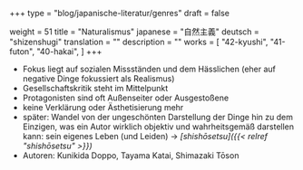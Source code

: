 +++
type = "blog/japanische-literatur/genres"
draft = false

weight = 51
title = "Naturalismus"
japanese = "自然主義"
deutsch = "shizenshugi"
translation = ""
description = ""
works = [
    "42-kyushi",
    "41-futon",
    "40-hakai",
]
+++

- Fokus liegt auf sozialen Missständen und dem Hässlichen (eher auf negative Dinge fokussiert als Realismus)
- Gesellschaftskritik steht im Mittelpunkt
- Protagonisten sind oft Außenseiter oder Ausgestoßene
- keine Verklärung oder Ästhetisierung mehr
- später: Wandel von der ungeschönten Darstellung der Dinge hin zu dem Einzigen, was ein Autor wirklich objektiv und wahrheitsgemäß darstellen kann: sein eigenes Leben (und Leiden) -> _[shishōsetsu]({{< relref "shishōsetsu" >}})_
- Autoren: Kunikida Doppo, Tayama Katai, Shimazaki Tōson
